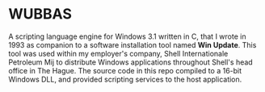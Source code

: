 # WUBBAS

A scripting language engine for Windows 3.1 written in C, that I wrote in 1993 as companion to a software installation tool named **Win Update**. This tool was used within my employer's company, Shell Internationale Petroleum Mij to distribute Windows applications throughout Shell's head office in The Hague. The source code in this repo compiled to a 16-bit Windows DLL, and provided scripting services to the host application.
